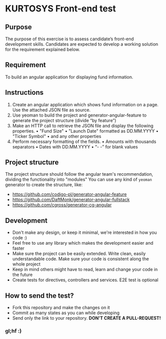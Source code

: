 # KURTOSYS Front-end test

## Purpose
The purpose of this exercise is to assess candidate’s front-end development skills. Candidates are expected to develop a working solution for the requirement explained below.  

## Requirement
To build an angular application for displaying fund information.

## Instructions
1.	Create an angular application which shows fund information on a page. Use the attached JSON file as source.
2.	Use yeoman to build the project and generator-angular-feature to generate the project structure (divide “by feature”)
3.	Make an HTTP call to retrieve the JSON file and display the following properties.
•	"Fund Size" 
•	"Launch Date" formatted as DD.MM.YYYY
•	"Ticker Symbol"
•	and any other properties
4.	Perform necessary formatting of the fields.
•	Amounts with thousands separators
•	Dates with DD.MM.YYYY
•	“- -” for blank values

## Project structure
The project structure should follow the angular team's recommendation, dividing the functionality into "modules"
You can use any kind of `yeoman` generator to create the structure, like:
- https://github.com/codigo-pl/generator-angular-feature
- https://github.com/DaftMonk/generator-angular-fullstack
- https://github.com/cgross/generator-cg-angular

## Development
- Don't make any design, or keep it minimal, we're interested in how you code :)
- Feel free to use any library which makes the development easier and faster
- Make sure the project can be easily extended. Write clean, easily understandable code. Make sure your code is consistent along the whole project
- Keep in mind others might have to read, learn and change your code in the future
- Create tests for directives, controllers and services. E2E test is optional


## How to send the test?
- Fork this repository and make the changes on it
- Commit as many states as you can while developing
- Send only the link to your repository. **DON'T CREATE A PULL-REQUEST!**

### gl;hf :)

